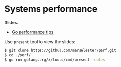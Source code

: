 # Systems performance

Slides:

- [Go performance tips](https://go-talks.appspot.com/github.com/marselester/perf/go-tips.slide)

Use `present` tool to view the slides:

```sh
$ git clone https://github.com/marselester/perf.git
$ cd ./perf/
$ go run golang.org/x/tools/cmd/present -notes
```
